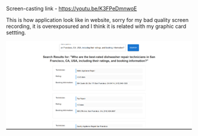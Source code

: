 Screen-casting link - https://youtu.be/K3FPeDmnwoE

This is how application look like in website, sorry for my bad quality screen recording, it is overexposured and I think it is related with my graphic card settting.

![App Screenshot](image.png)

